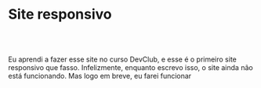 <h1>Site responsivo</h1>
<br>
<br>
<p>Eu aprendi a fazer esse site no curso DevClub,
  e esse é o primeiro site responsivo que fasso.
  Infelizmente, enquanto escrevo isso, o site ainda não está funcionando. 
  Mas logo em breve, eu farei funcionar</p>


